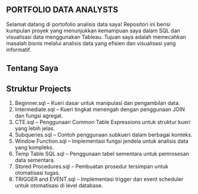 ## PORTFOLIO DATA ANALYSTS
Selamat datang di portofolio analisis data saya! Repositori ini berisi kumpulan proyek yang menunjukkan kemampuan saya dalam SQL dan visualisasi data menggunakan Tableau. 
Tujuan saya adalah memecahkan masalah bisnis melalui analisis data yang efisien dan visualisasi yang informatif.

## Tentang Saya

## Struktur Projects
1. Beginner.sql – Kueri dasar untuk manipulasi dan pengambilan data.
2. Intermediate.sql – Kueri tingkat menengah dengan penggunaan JOIN dan fungsi agregat.
3. CTE.sql – Penggunaan Common Table Expressions untuk struktur kueri yang lebih jelas.
4. Subqueries.sql – Contoh penggunaan subkueri dalam berbagai konteks.
5. Window Function.sql – Implementasi fungsi jendela untuk analisis data yang kompleks.
6. Temp Table SQL.sql – Penggunaan tabel sementara untuk pemrosesan data sementara.
7. Stored Procedures.sql – Pembuatan prosedur tersimpan untuk otomatisasi tugas.
8. TRIGGER and EVENT.sql – Implementasi trigger dan event scheduler untuk otomatisasi di level database.
